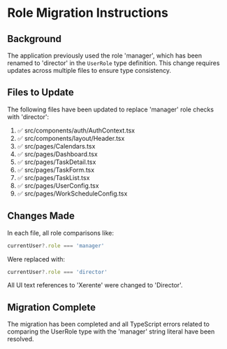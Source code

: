 
# Role Migration Instructions

## Background
The application previously used the role 'manager', which has been renamed to 'director' in the `UserRole` type definition. This change requires updates across multiple files to ensure type consistency.

## Files to Update
The following files have been updated to replace 'manager' role checks with 'director':

1. ✅ src/components/auth/AuthContext.tsx
2. ✅ src/components/layout/Header.tsx
3. ✅ src/pages/Calendars.tsx
4. ✅ src/pages/Dashboard.tsx
5. ✅ src/pages/TaskDetail.tsx
6. ✅ src/pages/TaskForm.tsx
7. ✅ src/pages/TaskList.tsx
8. ✅ src/pages/UserConfig.tsx
9. ✅ src/pages/WorkScheduleConfig.tsx

## Changes Made
In each file, all role comparisons like:
```typescript
currentUser?.role === 'manager'
```

Were replaced with:
```typescript
currentUser?.role === 'director'
```

All UI text references to 'Xerente' were changed to 'Director'.

## Migration Complete
The migration has been completed and all TypeScript errors related to comparing the UserRole type with the 'manager' string literal have been resolved.
